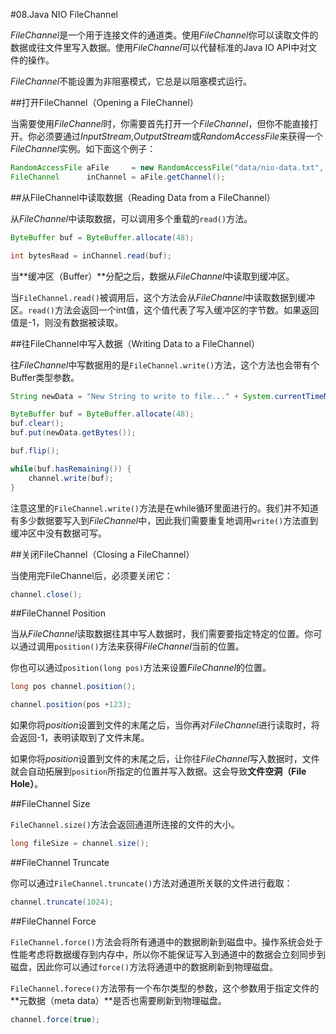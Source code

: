 #08.Java NIO FileChannel

*FileChannel*是一个用于连接文件的通道类。使用*FileChannel*你可以读取文件的数据或往文件里写入数据。使用*FileChannel*可以代替标准的Java IO API中对文件的操作。

*FileChannel*不能设置为非阻塞模式，它总是以阻塞模式运行。

##打开FileChannel（Opening a FileChannel）

当需要使用*FileChannel*时，你需要首先打开一个*FileChannel*，但你不能直接打开。你必须要通过*InputStream*,*OutputStream*或*RandomAccessFile*来获得一个*FileChannel*实例。如下面这个例子：

```Java
RandomAccessFile aFile     = new RandomAccessFile("data/nio-data.txt", "rw");
FileChannel      inChannel = aFile.getChannel();
```

##从FileChannel中读取数据（Reading Data from a FileChannel）

从*FileChannel*中读取数据，可以调用多个重载的`read()`方法。

```Java
ByteBuffer buf = ByteBuffer.allocate(48);

int bytesRead = inChannel.read(buf);
```

当**缓冲区（Buffer）**分配之后，数据从*FileChannel*中读取到缓冲区。

当`FileChannel.read()`被调用后，这个方法会从*FileChannel*中读取数据到缓冲区。`read()`方法会返回一个int值，这个值代表了写入缓冲区的字节数。如果返回值是-1，则没有数据被读取。

##往FileChannel中写入数据（Writing Data to a FileChannel）

往*FileChannel*中写数据用的是`FileChannel.write()`方法，这个方法也会带有个Buffer类型参数。

```Java
String newData = "New String to write to file..." + System.currentTimeMillis();

ByteBuffer buf = ByteBuffer.allocate(48);
buf.clear();
buf.put(newData.getBytes());

buf.flip();

while(buf.hasRemaining()) {
    channel.write(buf);
}
```

 注意这里的`FileChannel.write()`方法是在while循环里面进行的。我们并不知道有多少数据要写入到*FileChannel*中，因此我们需要重复地调用`write()`方法直到缓冲区中没有数据可写。

##关闭FileChannel（Closing a FileChannel）

当使用完FileChannel后，必须要关闭它：


```Java
channel.close();    
```

##FileChannel Position

当从*FileChannel*读取数据往其中写人数据时，我们需要要指定特定的位置。你可以通过调用`position()`方法来获得*FileChannel*当前的位置。

你也可以通过`position(long pos)`方法来设置*FileChannel*的位置。

```Java
long pos channel.position();

channel.position(pos +123);
```

如果你将*position*设置到文件的末尾之后，当你再对*FileChannel*进行读取时，将会返回-1，表明读取到了文件末尾。

如果你将*position*设置到文件的末尾之后，让你往*FileChannel*写入数据时，文件就会自动拓展到`position`所指定的位置并写入数据。这会导致**文件空洞（File Hole）**。


##FileChannel Size

`FileChannel.size()`方法会返回通道所连接的文件的大小。

```Java
long fileSize = channel.size();    
```

##FileChannel Truncate

你可以通过`FileChannel.truncate()`方法对通道所关联的文件进行截取：

```Java
channel.truncate(1024);
```


##FileChannel Force

`FileChannel.force()`方法会将所有通道中的数据刷新到磁盘中。操作系统会处于性能考虑将数据缓存到内存中，所以你不能保证写入到通道中的数据会立刻同步到磁盘，因此你可以通过`force()`方法将通道中的数据刷新到物理磁盘。

`FileChannel.forece()`方法带有一个布尔类型的参数，这个参数用于指定文件的**元数据（meta data）**是否也需要刷新到物理磁盘。

```Java
channel.force(true);
```